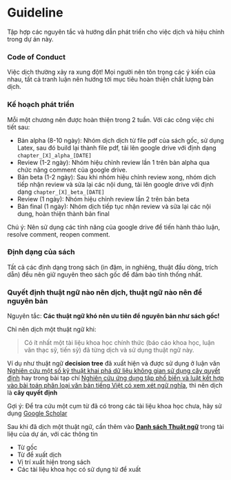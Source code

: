 # Guideline

Tập hợp các nguyên tắc và hướng dẫn phát triển cho việc dịch và hiệu chỉnh trong dự án này. 

### Code of Conduct 

Việc dịch thường xảy ra xung đột! Mọi người nên tôn trọng các ý kiến của nhau, tất cả tranh luận nên hướng tới mục tiêu hoàn thiện chất lượng bản dịch.

### Kế hoạch phát triển 

Mỗi một chương nên được hoàn thiện trong 2 tuần. Với các công việc chi tiết sau:

* Bản alpha (8-10 ngày): Nhóm dịch dịch từ file pdf của sách gốc, sử dụng Latex, sau đó build lại thành file pdf, tải lên google drive với định dạng `chapter_[X]_alpha_[DATE]`
* Review (1-2 ngày): Nhóm hiệu chỉnh review lần 1 trên bản alpha qua chức năng comment của google drive.
* Bản beta (1-2 ngày): Sau khi nhóm hiệu chỉnh review xong, nhóm dịch tiếp nhận review và sửa lại các nội dung, tải lên google drive với định dạng `chapter_[X]_beta_[DATE]`
* Review (1 ngày): Nhóm hiệu chỉnh review lần 2 trên bản beta
* Bản final (1 ngày): Nhóm dịch tiếp tục nhận review và sửa lại các nội dung, hoàn thiện thành bản final 
  
Chú ý: Nên sử dụng các tính năng của google drive để tiến hành thảo luận, resolve comment, reopen comment. 
 
### Định dạng của sách 

Tất cả các định dạng trong sách (in đậm, in nghiêng, thuật đầu dòng, trích dẫn) đều nên giữ nguyên theo sách gốc để đảm bảo tính thống nhất. 

### Quyết định thuật ngữ nào nên dịch, thuật ngữ nào nên để nguyên bản

Nguyên tắc: **Các thuật ngữ khó nên ưu tiên để nguyên bản như sách gốc!** 

Chỉ nên dịch một thuật ngữ khi:

> Có ít nhất một tài liệu khoa học chính thức (báo cáo khoa học, luận văn thạc sỹ, tiến sỹ) đã từng dịch và sử dụng thuật ngữ này. 

Ví dụ như thuật ngữ **decision tree** đã xuất hiện và được sử dụng ở luận văn [Nghiên cứu một số kỹ thuật khai phá dữ liệu không gian sử dụng cây quyết định](http://lrc.tnu.edu.vn/upload/collection/brief/40738_252201416135caovannguyen.pdf) hay trong bài tạp chí [Nghiên cứu ứng dụng tập phổ biến và luật kết hợp vào bài toán phân loại văn bản tiếng Việt có xem xét ngữ nghĩa](http://www.vjol.info/index.php/JSTD/article/view/28928/24670), thì nên dịch là **cây quyết định**

Gợi ý: Để tra cứu một cụm từ đã có trong các tài liệu khoa học chưa, hãy sử dụng [Google Scholar](https://scholar.google.com.vn/scholar?hl=en&as_sdt=0%2C5&q=%22c%C3%A2y+quy%E1%BA%BFt+%C4%91%E1%BB%8Bnh%22&btnG=)

Sau khi đã dịch một thuật ngữ, cần thêm vào [**Danh sách Thuật ngữ**](https://docs.google.com/spreadsheets/d/1iHO-ktjAj4qS9--lijADSiGdsxRmnMuEmrOJoiyLUU8/edit#gid=0) trong tài liệu của dự án, với các thông tin

* Từ gốc
* Từ đề xuất dịch
* Vị trí xuất hiện trong sách 
* Các tài liệu khoa học có sử dụng từ để xuất

